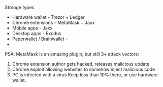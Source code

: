 



Storage types

* Hardware wallet - Trezor + Ledger
* Chrome extensions - MetaMask + Jaxx
* Mobile apps - Jaxx
* Desktop apps - Exodus
* Paperwallet / Brainwallet - 
* 


PSA: MetaMask is an amazing plugin, but still 3+ attack vectors:
1) Chrome extension author gets hacked, releases malicious update
2) Chrome exploit allowing websites to somehow inject malicious code
3) PC is infected with a virus
Keep less than 10% there, or use hardware wallet.